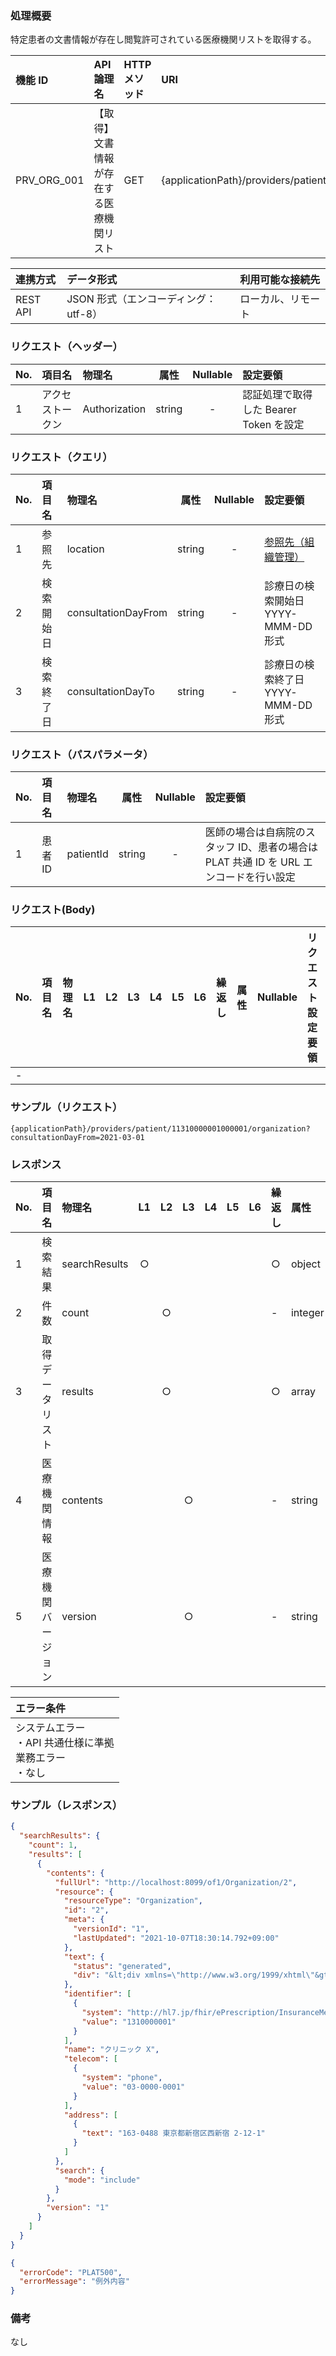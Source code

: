 ### 処理概要

特定患者の文書情報が存在し閲覧許可されている医療機関リストを取得する。

| 機能 ID     | API 論理名                               | HTTP メソッド | URI                                                            |
| :---------- | :--------------------------------------- | :------------ |:---------------------------------------------------------------|
| PRV_ORG_001 | 【取得】文書情報が存在する医療機関リスト | GET           | {applicationPath}/providers/patients/{patientId}/organizations |

| 連携方式 | データ形式                           | 利用可能な接続先   |
| :------- | :----------------------------------- | :----------------- |
| REST API | JSON 形式（エンコーディング：utf-8） | ローカル、リモート |

### リクエスト（ヘッダー）

| No. | 項目名           | 物理名        |  属性  | Nullable | 設定要領                               |
| :-- | :--------------- | :------------ | :----: | :------: | :------------------------------------- |
| 1   | アクセストークン | Authorization | string |    -     | 認証処理で取得した Bearer Token を設定 |

### リクエスト（クエリ）

| No. | 項目名     | 物理名              |  属性  | Nullable | 設定要領                                                 |
| :-- | :--------- | :------------------ | :----: | :------: |:-----------------------------------------------------|
| 1   | 参照先     | location            | string |    -     | [参照先（組織管理）](../../../API_Domain_Definition_Table.md) |
| 2   | 検索開始日 | consultationDayFrom | string |    -     | 診療日の検索開始日　 YYYY-MMM-DD 形式                            |
| 3   | 検索終了日 | consultationDayTo   | string |    -     | 診療日の検索終了日　 YYYY-MMM-DD 形式                            |

### リクエスト（パスパラメータ）

| No. | 項目名  | 物理名    |  属性  | Nullable | 設定要領                                                                           |
| :-- | :------ | :-------- | :----: | :------: | :--------------------------------------------------------------------------------- |
| 1   | 患者 ID | patientId | string |    -     | 医師の場合は自病院のスタッフ ID、患者の場合は PLAT 共通 ID を URL エンコードを行い設定 |

### リクエスト(Body)

| No. | 項目名 | 物理名 | L1  | L2  | L3  | L4  | L5  | L6  | 繰返し | 属性 | Nullable | リクエスト設定要領 |
| :-- | :----- | :----- | :-: | :-: | :-: | :-: | :-: | :-: | :----- | :--- | :------- | :----------------- |
| -   |        |        |     |     |     |     |     |     |        |      |          |                    |

### サンプル（リクエスト）

```
{applicationPath}/providers/patient/11310000001000001/organization?consultationDayFrom=2021-03-01
```

### レスポンス

| No. | 項目名             | 物理名        | L1  | L2  | L3  | L4  | L5  | L6  | 繰返し | 属性    | Nullable | レスポンス設定要領                                   |
| :-- | :----------------- | :------------ | :-: | :-: | :-: | :-: | :-: | :-: | :----- | :------ | :------- | :--------------------------------------------------- |
| 1   | 検索結果           | searchResults |  ○  |     |     |     |     |     | ○      | object  | -        |                                                      |
| 2   | 件数               | count         |     |  ○  |     |     |     |     | -      | integer | -        | 検索結果件数                                         |
| 3   | 取得データリスト   | results       |     |  ○  |     |     |     |     | ○      | array   | -        |                                                      |
| 4   | 医療機関情報       | contents      |     |     |  ○  |     |     |     | -      | string  | -        | OpenFRUCtoS の Organization リソースの仕様に準拠する |
| 5   | 医療機関バージョン | version       |     |     |  ○  |     |     |     | -      | string  | -        | Organization リソースのバージョン                    |

| エラー条件                                                        |
| :---------------------------------------------------------------- |
| システムエラー<br/>・API 共通仕様に準拠<br/>業務エラー<br/>・なし |

### サンプル（レスポンス）

```json title="正常終了"
{
  "searchResults": {
    "count": 1,
    "results": [
      {
        "contents": {
          "fullUrl": "http://localhost:8099/of1/Organization/2",
          "resource": {
            "resourceType": "Organization",
            "id": "2",
            "meta": {
              "versionId": "1",
              "lastUpdated": "2021-10-07T18:30:14.792+09:00"
            },
            "text": {
              "status": "generated",
              "div": "&lt;div xmlns=\"http://www.w3.org/1999/xhtml\"&gt;&lt;ul&gt;&lt;li&gt;1310000001&lt;/li&gt;&lt;li&gt;クリニックX&lt;/li&gt;&lt;li&gt;〒163-0490 東京都新宿区西新宿 2-1-1&lt;/li&gt;&lt;li&gt;03-0000-0001&lt;/li&gt;&lt;/ul&gt;&lt;/div&gt;"
            },
            "identifier": [
              {
                "system": "http://hl7.jp/fhir/ePrescription/InsuranceMedicalInstitutionNo",
                "value": "1310000001"
              }
            ],
            "name": "クリニック X",
            "telecom": [
              {
                "system": "phone",
                "value": "03-0000-0001"
              }
            ],
            "address": [
              {
                "text": "163-0488 東京都新宿区西新宿 2-12-1"
              }
            ]
          },
          "search": {
            "mode": "include"
          }
        },
        "version": "1"
      }
    ]
  }
}
```

```json title="異常終了"
{
  "errorCode": "PLAT500",
  "errorMessage": "例外内容"
}
```

### 備考

なし

